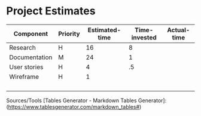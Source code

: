 # Project Estimates



| Component     	| Priority 	| Estimated-time 	| Time-invested 	| Actual-time 	|
|---------------	|----------	|----------------	|---------------	|-------------	|
| Research      	| H        	|      16          	|      8         	|             	|
| Documentation 	| M        	|      24        	|      1        	|             	|
| User stories  	| H        	|       4          	|      .5         	|             	|
| Wireframe     	| H        	|       1         	|               	|             	|
|               	|          	|                	|               	|             	|
|               	|          	|                	|               	|             	|
|               	|          	|                	|               	|             	|
|               	|          	|                	|               	|             	|








Sources/Tools
[Tables Generator - Markdown Tables Generator]:(https://www.tablesgenerator.com/markdown_tables#)